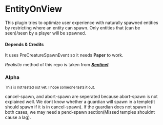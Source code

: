 # EntityOnView
This plugin tries to optimize user experience with naturally spawned entities by restricting where an entity can spawn. Only entities that (can be seen)/seen by a player will be spawned.

#### Depends & Credits

It uses PreCreatureSpawnEvent so it needs **Paper** to work.

*Realistic* method of this repo is taken from ***[Sentinel](https://github.com/mcmonkeyprojects/Sentinel)***

### Alpha

<sub>This is not tested out yet, I hope someone tests it out.</sub>

cancel-spawn, and abort-spawn are seperated because abort-spawn is not explained well. We dont know whether a guardian will spawn in a temple(It should spawn if it is in cancel-spawn). If the guardian does not spawn in both cases, we may need a pend-spawn section(Missed temples shouldnt cause a lag).
